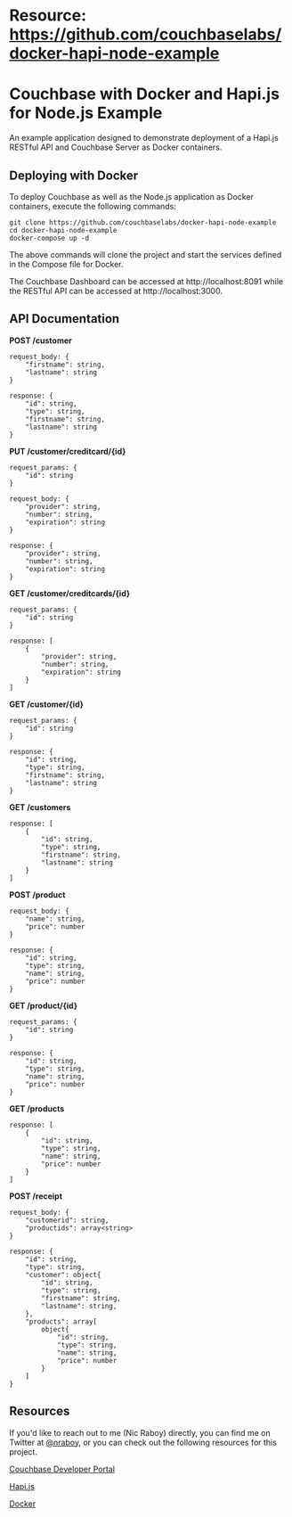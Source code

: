 # Resource: https://github.com/couchbaselabs/docker-hapi-node-example

# Couchbase with Docker and Hapi.js for Node.js Example

An example application designed to demonstrate deployment of a Hapi.js RESTful API and Couchbase Server as Docker containers.

## Deploying with Docker

To deploy Couchbase as well as the Node.js application as Docker containers, execute the following commands:

```
git clone https://github.com/couchbaselabs/docker-hapi-node-example
cd docker-hapi-node-example
docker-compose up -d
```

The above commands will clone the project and start the services defined in the Compose file for Docker.

The Couchbase Dashboard can be accessed at http://localhost:8091 while the RESTful API can be accessed at http://localhost:3000.

## API Documentation

**POST /customer**

```
request_body: {
    "firstname": string,
    "lastname": string
}

response: {
    "id": string,
    "type": string,
    "firstname": string,
    "lastname": string
}
```

**PUT /customer/creditcard/{id}**

```
request_params: {
    "id": string
}

request_body: {
    "provider": string,
    "number": string,
    "expiration": string
}

response: {
    "provider": string,
    "number": string,
    "expiration": string
}
```

**GET /customer/creditcards/{id}**

```
request_params: {
    "id": string
}

response: [
    {
        "provider": string,
        "number": string,
        "expiration": string
    }
]
```

**GET /customer/{id}**

```
request_params: {
    "id": string
}

response: {
    "id": string,
    "type": string,
    "firstname": string,
    "lastname": string
}
```

**GET /customers**

```
response: [
    {
        "id": string,
        "type": string,
        "firstname": string,
        "lastname": string
    }
]
```

**POST /product**

```
request_body: {
    "name": string,
    "price": number
}

response: {
    "id": string,
    "type": string,
    "name": string,
    "price": number
}
```

**GET /product/{id}**

```
request_params: {
    "id": string
}

response: {
    "id": string,
    "type": string,
    "name": string,
    "price": number
}
```

**GET /products**

```
response: [
    {
        "id": string,
        "type": string,
        "name": string,
        "price": number
    }
]
```

**POST /receipt**

```
request_body: {
    "customerid": string,
    "productids": array<string>
}

response: {
    "id": string,
    "type": string,
    "customer": object{
        "id": string,
        "type": string,
        "firstname": string,
        "lastname": string,
    },
    "products": array[
        object{
            "id": string,
            "type": string,
            "name": string,
            "price": number
        }
    ]
}
```

## Resources

If you'd like to reach out to me (Nic Raboy) directly, you can find me on Twitter at [@nraboy](https://www.twitter.com/nraboy), or you can check out the following resources for this project.

[Couchbase Developer Portal](https://developer.couchbase.com)

[Hapi.js](https://hapijs.com)

[Docker](https://www.docker.com)
